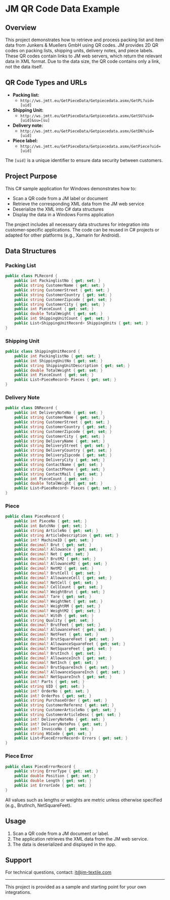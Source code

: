# JM QR Code Data Example

## Overview

This project demonstrates how to retrieve and process packing list and item data from Junkers & Muellers GmbH using QR codes. JM provides 2D QR codes on packing lists, shipping units, delivery notes, and piece labels. These QR codes contain links to JM web servers, which return the relevant data in XML format. Due to the data size, the QR code contains only a link, not the data itself.

## QR Code Types and URLs

- **Packing list:**
  - `http://ws.jmtt.eu/GetPieceData/Getpiecedata.asmx/GetPL?uid=[uid]`
- **Shipping Unit:**
  - `http://ws.jmtt.eu/GetPieceData/Getpiecedata.asmx/GetSU?uid=[uid]&su=[su]`
- **Delivery note:**
  - `http://ws.jmtt.eu/GetPieceData/Getpiecedata.asmx/GetDN?uid=[uid]`
- **Piece label:**
  - `http://ws.jmtt.eu/GetPieceData/Getpiecedata.asmx/GetPiece?uid=[uid]`

The `[uid]` is a unique identifier to ensure data security between customers.

## Project Purpose

This C# sample application for Windows demonstrates how to: 
- Scan a QR code from a JM label or document
- Retrieve the corresponding XML data from the JM web service
- Deserialize the XML into C# data structures
- Display the data in a Windows Forms application

The project includes all necessary data structures for integration into customer-specific applications. The code can be reused in C# projects or adapted for other platforms (e.g., Xamarin for Android).

## Data Structures

### Packing List
```csharp
public class PLRecord {
    public int PackinglistNo { get; set; }
    public string CustomerName { get; set; }
    public string CustomerStreet { get; set; }
    public string CustomerCountry { get; set; }
    public string CustomerZipcode { get; set; }
    public string CustomerCity { get; set; }
    public int PieceCount { get; set; }
    public double TotalWeight { get; set; }
    public int ShippingUnitCount { get; set; }
    public List<ShippingUnitRecord> ShippingUnits { get; set; }
}
```

### Shipping Unit
```csharp
public class ShippingUnitRecord {
    public int PackinglistNo { get; set; }
    public int ShippingUnitNo { get; set; }
    public string ShippingUnitDescription { get; set; }
    public double TotalWeight { get; set; }
    public int PieceCount { get; set; }
    public List<PieceRecord> Pieces { get; set; }
}
```

### Delivery Note
```csharp
public class DNRecord {
    public int DeliveryNoteNo { get; set; }
    public string CustomerName { get; set; }
    public string CustomerStreet { get; set; }
    public string CustomerCountry { get; set; }
    public string CustomerZipcode { get; set; }
    public string CustomerCity { get; set; }
    public string DeliveryName { get; set; }
    public string DeliveryStreet { get; set; }
    public string DeliveryCountry { get; set; }
    public string DeliveryZipcode { get; set; }
    public string DeliveryCity { get; set; }
    public string ContactName { get; set; }
    public string ContactPhone { get; set; }
    public string ContactMail { get; set; }
    public int PieceCount { get; set; }
    public double TotalWeight { get; set; }
    public List<PieceRecord> Pieces { get; set; }
}
```

### Piece
```csharp
public class PieceRecord {
    public int PieceNo { get; set; }
    public int BatchNo { get; set; }
    public string ArticleNo { get; set; }
    public string ArticleDescription { get; set; }
    public int? MachineID { get; set; }
    public decimal? Brut { get; set; }
    public decimal? Allowance { get; set; }
    public decimal? Net { get; set; }
    public decimal? BrutM2 { get; set; }
    public decimal? AllowanceM2 { get; set; }
    public decimal? NetM2 { get; set; }
    public decimal? BrutCell { get; set; }
    public decimal? AllowanceCell { get; set; }
    public decimal? NetCell { get; set; }
    public decimal? CellCount { get; set; }
    public decimal? WeightBrut { get; set; }
    public decimal? Tare { get; set; }
    public decimal? WeightNet { get; set; }
    public decimal? WeightRM { get; set; }
    public decimal? WeightM2 { get; set; }
    public decimal? Witdh { get; set; }
    public string Quality { get; set; }
    public decimal? BrutFeet { get; set; }
    public decimal? AllowanceFeet { get; set; }
    public decimal? NetFeet { get; set; }
    public decimal? BrutSquareFeet { get; set; }
    public decimal? AllowanceSquareFeet { get; set; }
    public decimal? NetSquareFeet { get; set; }
    public decimal? BrutInch { get; set; }
    public decimal? AllowanceInch { get; set; }
    public decimal? NetInch { get; set; }
    public decimal? BrutSquareInch { get; set; }
    public decimal? AllowanceSquareInch { get; set; }
    public decimal? NetSquareInch { get; set; }
    public int? Parts { get; set; }
    public string UID { get; set; }
    public int? OrderNo { get; set; }
    public int? OrderPos { get; set; }
    public string PurchaseOrder { get; set; }
    public string CustomerReferenz { get; set; }
    public string CustomerArticleNo { get; set; }
    public string CustomerArticleDesc { get; set; }
    public int? DeliveryNoteNo { get; set; }
    public int? DeliveryNotePos { get; set; }
    public int? InvoiceNo { get; set; }
    public string HSCode { get; set; }
    public List<PieceErrorRecord> Errors { get; set; }
}
```

### Piece Error
```csharp
public class PieceErrorRecord {
    public string ErrorType { get; set; }
    public double Position { get; set; }
    public double Length { get; set; }
    public int ErrorCode { get; set; }
}
```

All values such as lengths or weights are metric unless otherwise specified (e.g., BrutInch, NetSquareFeet).

## Usage

1. Scan a QR code from a JM document or label.
2. The application retrieves the XML data from the JM web service.
3. The data is deserialized and displayed in the app.

## Support

For technical questions, contact: it@jm-textile.com

---

This project is provided as a sample and starting point for your own integrations.
